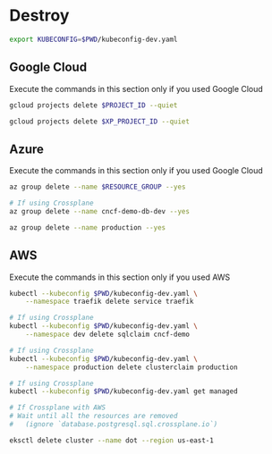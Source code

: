# Destroy

```bash
export KUBECONFIG=$PWD/kubeconfig-dev.yaml
```

## Google Cloud

Execute the commands in this section only if you used Google Cloud

```bash
gcloud projects delete $PROJECT_ID --quiet

gcloud projects delete $XP_PROJECT_ID --quiet
```

## Azure

Execute the commands in this section only if you used Google Cloud

```bash
az group delete --name $RESOURCE_GROUP --yes

# If using Crossplane
az group delete --name cncf-demo-db-dev --yes

az group delete --name production --yes
```

## AWS

Execute the commands in this section only if you used AWS

```bash
kubectl --kubeconfig $PWD/kubeconfig-dev.yaml \
    --namespace traefik delete service traefik

# If using Crossplane
kubectl --kubeconfig $PWD/kubeconfig-dev.yaml \
    --namespace dev delete sqlclaim cncf-demo

# If using Crossplane
kubectl --kubeconfig $PWD/kubeconfig-dev.yaml \
    --namespace production delete clusterclaim production

# If using Crossplane
kubectl --kubeconfig $PWD/kubeconfig-dev.yaml get managed

# If Crossplane with AWS
# Wait until all the resources are removed
#   (ignore `database.postgresql.sql.crossplane.io`)

eksctl delete cluster --name dot --region us-east-1
```
